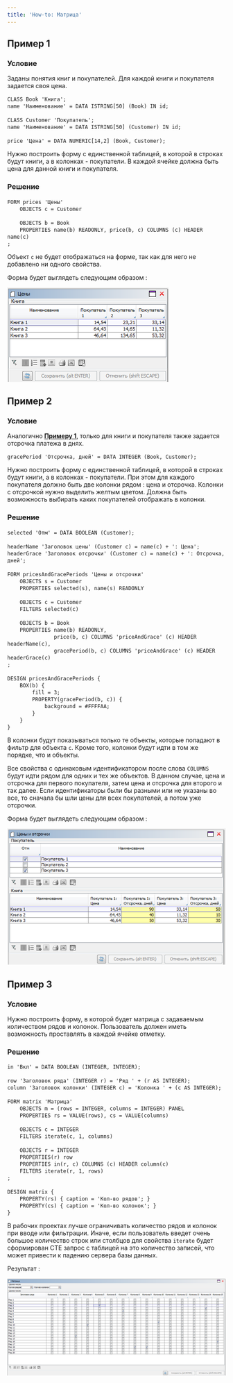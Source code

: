 ```yaml
---
title: 'How-to: Матрица'
---
```


## Пример 1

### Условие

Заданы понятия книг и покупателей. Для каждой книги и покупателя задается своя цена.

```lsf
CLASS Book 'Книга';
name 'Наименование' = DATA ISTRING[50] (Book) IN id;

CLASS Customer 'Покупатель';
name 'Наименование' = DATA ISTRING[50] (Customer) IN id;

price 'Цена' = DATA NUMERIC[14,2] (Book, Customer);
```

Нужно построить форму с единственной таблицей, в которой в строках будут книги, а в колонках - покупатели. В каждой ячейке должна быть цена для данной книги и покупателя.

### Решение

```lsf
FORM prices 'Цены'
    OBJECTS c = Customer

    OBJECTS b = Book
    PROPERTIES name(b) READONLY, price(b, c) COLUMNS (c) HEADER name(c)
;
```

Объект `c` не будет отображаться на форме, так как для него не добавлено ни одного свойства.

Форма будет выглядеть следующим образом :

![](attachments/46367544/46367547.png)

## Пример 2

### Условие

Аналогично [**Примеру 1**](#пример-1), только для книги и покупателя также задается отсрочка платежа в днях.

```lsf
gracePeriod 'Отсрочка, дней' = DATA INTEGER (Book, Customer);
```

Нужно построить форму с единственной таблицей, в которой в строках будут книги, а в колонках - покупатели. При этом для каждого покупателя должно быть две колонки рядом : цена и отсрочка. Колонки с отсрочкой нужно выделить желтым цветом. Должна быть возможность выбирать каких покупателей отображать в колонки.

### Решение

```lsf
selected 'Отм' = DATA BOOLEAN (Customer);

headerName 'Заголовок цены' (Customer c) = name(c) + ': Цена';
headerGrace 'Заголовок отсрочки' (Customer c) = name(c) + ': Отсрочка, дней';

FORM pricesAndGracePeriods 'Цены и отсрочки'
    OBJECTS s = Customer
    PROPERTIES selected(s), name(s) READONLY

    OBJECTS c = Customer
    FILTERS selected(c)

    OBJECTS b = Book
    PROPERTIES name(b) READONLY,
               price(b, c) COLUMNS 'priceAndGrace' (c) HEADER headerName(c),
               gracePeriod(b, c) COLUMNS 'priceAndGrace' (c) HEADER headerGrace(c)
;

DESIGN pricesAndGracePeriods {
    BOX(b) {
        fill = 3;
        PROPERTY(gracePeriod(b, c)) {
            background = #FFFFAA;
        }
    }
}
```

В колонки будут показываться только те объекты, которые попадают в фильтр для объекта `c`. Кроме того, колонки будут идти в том же порядке, что и объекты.

Все свойства с одинаковым идентификатором после слова `COLUMNS` будут идти рядом для одних и тех же объектов. В данном случае, цена и отсрочка для первого покупателя, затем цена и отсрочка для второго и так далее. Если идентификаторы были бы разными или не указаны во все, то сначала бы шли цены для всех покупателей, а потом уже отсрочки.

Форма будет выглядеть следующим образом :

![](attachments/46367544/46367551.png)

## Пример 3

### Условие

Нужно построить форму, в которой будет матрица с задаваемым количеством рядов и колонок. Пользователь должен иметь возможность проставлять в каждой ячейке отметку.

### Решение

```lsf
in 'Вкл' = DATA BOOLEAN (INTEGER, INTEGER);

row 'Заголовок ряда' (INTEGER r) = 'Ряд ' + (r AS INTEGER);
column 'Заголовок колонки' (INTEGER c) = 'Колонка ' + (c AS INTEGER);

FORM matrix 'Матрица'
    OBJECTS m = (rows = INTEGER, columns = INTEGER) PANEL
    PROPERTIES rs = VALUE(rows), cs = VALUE(columns)

    OBJECTS c = INTEGER
    FILTERS iterate(c, 1, columns)

    OBJECTS r = INTEGER
    PROPERTIES(r) row
    PROPERTIES in(r, c) COLUMNS (c) HEADER column(c)
    FILTERS iterate(r, 1, rows)
;

DESIGN matrix {
    PROPERTY(rs) { caption = 'Кол-во рядов'; }
    PROPERTY(cs) { caption = 'Кол-во колонок'; }
}
```

В рабочих проектах лучше ограничивать количество рядов и колонок при вводе или фильтрации. Иначе, если пользователь введет очень большое количество строк или столбцов для свойства `iterate` будет сформирован CTE запрос с таблицей на это количество записей, что может привести к падению сервера базы данных.

Результат :

![](attachments/46367544/46367557.png)
